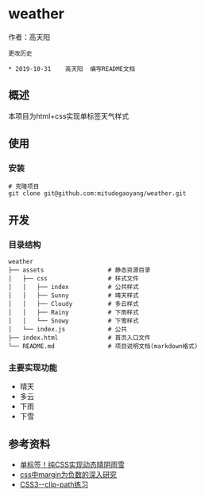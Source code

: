 # weather

作者：高天阳

```text
更改历史

* 2019-10-31    高天阳  编写README文档
```

## 概述

本项目为html+css实现单标签天气样式

## 使用

### 安装

```shell
# 克隆项目
git clone git@github.com:mitudegaoyang/weather.git
```

## 开发

### 目录结构

```text
weather
├── assets                  # 静态资源目录
│   ├── css                 # 样式文件
│   │   ├── index           # 公共样式
│   │   ├── Sunny           # 晴天样式
│   │   ├── Cloudy          # 多云样式
│   │   ├── Rainy           # 下雨样式
│   │   └── Snowy           # 下雪样式
│   └── index.js            # 公共
├── index.html              # 首页入口文件
└── README.md               # 项目说明文档(markdown格式)
```

### 主要实现功能

* 晴天
* 多云
* 下雨
* 下雪

## 参考资料

* [单标签！纯CSS实现动态晴阴雨雪](https://zhuanlan.zhihu.com/p/75279517)
* [css中margin为负数的深入研究](https://www.cnblogs.com/chenlei987/p/10410428.html)
* [CSS3--clip-path练习](https://www.cnblogs.com/liangdecha/p/9629150.html)
